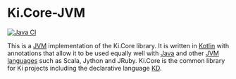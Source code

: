 # Ki.Core-JVM

[![Java CI](https://github.com/kixi-io/Ki.Core-JVM/actions/workflows/gradle.yml/badge.svg)](https://github.com/kixi-io/Ki.Core-JVM/actions/workflows/gradle.yml)

This is a [JVM](https://en.wikipedia.org/wiki/Java_virtual_machine) implementation of the
Ki.Core library. It is written in [Kotlin](https://kotlinlang.org/) with annotations that
allow it to be used equally well with 
[Java](https://en.wikipedia.org/wiki/Java_(programming_language)) and other
[JVM languages](https://en.wikipedia.org/wiki/List_of_JVM_languages) such as Scala, Jython
and JRuby. Ki.Core is the common library for Ki projects including the declarative
language [KD](https://github.com/kixi-io/Ki.Docs/wiki/Ki-Data-(KD)).
